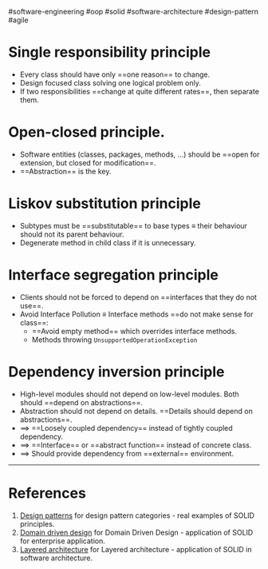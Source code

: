 #software-engineering #oop #solid #software-architecture #design-pattern #agile 
 

# Single responsibility principle
- Every class should have only ==one reason== to change.
- Design focused class solving one logical problem only.
- If two responsibilities ==change at quite different rates==, then separate them.

# Open-closed principle.
- Software entities (classes, packages, methods, ...) should be ==open for extension, but closed for modification==.
- ==Abstraction== is the key.

# Liskov substitution principle
- Subtypes must be ==substitutable== to base types $\equiv$ their behaviour should not its parent behaviour.
- Degenerate method in child class if it is unnecessary.
# Interface segregation principle
- Clients should not be forced to depend on ==interfaces that they do not use==.
- Avoid Interface Pollution $\equiv$ Interface methods ==do not make sense for class==:
	- ==Avoid empty method== which overrides interface methods.
	- Methods throwing `UnsupportedOperationException`
# Dependency inversion principle
- High-level modules should not depend on low-level modules. Both should ==depend on abstractions==.
- Abstraction should not depend on details. ==Details should depend on abstractions==.
- $\implies$ ==Loosely coupled dependency== instead of tightly coupled dependency.
- $\implies$ ==Interface== or ==abstract function== instead of concrete class.
- $\implies$ Should provide dependency from ==external== environment.
---
# References
1. [Design patterns](Design%20patterns.md) for design pattern categories - real examples of SOLID principles.
2. [Domain driven design](Domain%20driven%20design.md) for Domain Driven Design - application of SOLID for enterprise application.
3. [Layered architecture](Layered%20architecture.md) for Layered architecture - application of SOLID in software architecture.